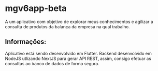# mgv6app-beta

A um aplicativo com objetivo de explorar meus conhecimentos e agilizar a consulta de produtos da balança da empresa na qual trabalho.

## Informações:

Aplicativo está sendo desenvolvido em Flutter. Backend desenvolvido em NodeJS utlizando NextJS para gerar API REST, assim, consigo efetuar as consultas ao banco de dados de forma segura.
